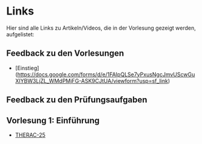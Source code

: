 # Links
Hier sind alle Links zu Artikeln/Videos, die in der Vorlesung gezeigt werden, aufgelistet:

## Feedback zu den Vorlesungen
- [Einstieg] (https://docs.google.com/forms/d/e/1FAIpQLSe7yPxusNgcJmvUScwGuXIYBW3LjZL_WMdPMjFG-ASK9CJtUA/viewform?usp=sf_link)

## Feedback zu den Prüfungsaufgaben

## Vorlesung 1: Einführung
- [THERAC-25](https://www.youtube.com/watch?v=Ap0orGCiou8&ab_channel=KyleHill)
